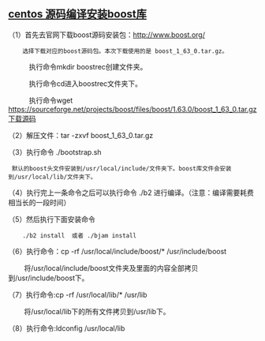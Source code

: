 ## [centos 源码编译安装boost库](https://www.cnblogs.com/BlueskyRedsea/p/6735699.html)
（1）首先去官网下载boost源码安装包：http://www.boost.org/

        选择下载对应的boost源码包。本次下载使用的是 boost_1_63_0.tar.gz。

　　　执行命令mkdir boostrec创建文件夹。

　　　执行命令cd进入boostrec文件夹下。

　　　执行命令wget https://sourceforge.net/projects/boost/files/boost/1.63.0/boost_1_63_0.tar.gz下载源码

（2）解压文件：tar -zxvf boost_1_63_0.tar.gz

（3）执行命令  ./bootstrap.sh

     默认的boost头文件安装到/usr/local/include/文件夹下。boost库文件会安装到/usr/local/lib/文件夹下。

（4）执行完上一条命令之后可以执行命令  ./b2  进行编译。（注意：编译需要耗费相当长的一段时间）

（5）然后执行下面安装命令 

        ./b2 install  或者 ./bjam install

（6）执行命令：cp -rf /usr/local/include/boost/* /usr/include/boost

　　  将/usr/local/include/boost文件夹及里面的内容全部拷贝到/usr/include/boost下。

（7）执行命令:cp -rf /usr/local/lib/* /usr/lib　  

　　  将/usr/local/lib下的所有文件拷贝到/usr/lib下。

（8）执行命令:ldconfig /usr/local/lib
